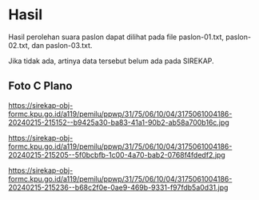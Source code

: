 # Hasil

Hasil perolehan suara paslon dapat dilihat pada file paslon-01.txt, paslon-02.txt, dan paslon-03.txt.

Jika tidak ada, artinya data tersebut belum ada pada SIREKAP.

## Foto C Plano

https://sirekap-obj-formc.kpu.go.id/a119/pemilu/ppwp/31/75/06/10/04/3175061004186-20240215-215152--b9425a30-ba83-41a1-90b2-ab58a700b16c.jpg

https://sirekap-obj-formc.kpu.go.id/a119/pemilu/ppwp/31/75/06/10/04/3175061004186-20240215-215205--5f0bcbfb-1c00-4a70-bab2-0768f4fdedf2.jpg

https://sirekap-obj-formc.kpu.go.id/a119/pemilu/ppwp/31/75/06/10/04/3175061004186-20240215-215236--b68c2f0e-0ae9-469b-9331-f97fdb5a0d31.jpg

